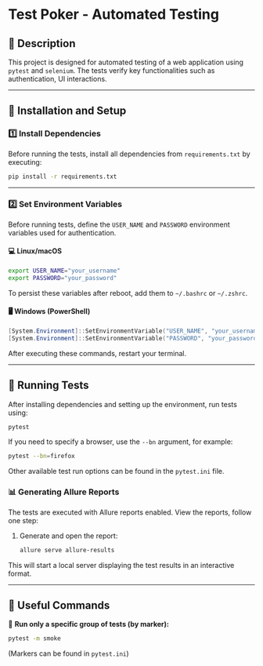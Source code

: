 # Test Poker - Automated Testing

## 📌 Description
This project is designed for automated testing of a web application using `pytest` and `selenium`. The tests verify key functionalities such as authentication, UI interactions.

---

## 🔧 Installation and Setup

### 1️⃣ Install Dependencies
Before running the tests, install all dependencies from `requirements.txt` by executing:

```sh
pip install -r requirements.txt
```

---

### 2️⃣ Set Environment Variables
Before running tests, define the `USER_NAME` and `PASSWORD` environment variables used for authentication.

#### 💻 **Linux/macOS**
```sh
export USER_NAME="your_username"
export PASSWORD="your_password"
```
To persist these variables after reboot, add them to `~/.bashrc` or `~/.zshrc`.

#### 🖥 **Windows (PowerShell)**
```powershell
[System.Environment]::SetEnvironmentVariable("USER_NAME", "your_username", [System.EnvironmentVariableTarget]::User)
[System.Environment]::SetEnvironmentVariable("PASSWORD", "your_password", [System.EnvironmentVariableTarget]::User)
```
After executing these commands, restart your terminal.

---

## 🚀 Running Tests
After installing dependencies and setting up the environment, run tests using:

```sh
pytest
```

If you need to specify a browser, use the `--bn` argument, for example:
```sh
pytest --bn=firefox
```

Other available test run options can be found in the `pytest.ini` file.

### 📊 Generating Allure Reports
The tests are executed with Allure reports enabled. View the reports, follow one step:

1. Generate and open the report:
   ```sh
   allure serve allure-results
   ```

This will start a local server displaying the test results in an interactive format.

---



## 📌 Useful Commands


📌 **Run only a specific group of tests (by marker):**
```sh
pytest -m smoke
```
(Markers can be found in `pytest.ini`)